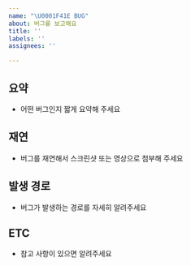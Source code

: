 ```yaml
---
name: "\U0001F41E BUG"
about: 버그를 보고해요
title: ''
labels: ''
assignees: ''

---
```


## 요약
- 어떤 버그인지 짧게 요약해 주세요

## 재연
- 버그를 재연해서 스크린샷 또는 영상으로 첨부해 주세요

## 발생 경로
- 버그가 발생하는 경로를 자세히 알려주세요

## ETC
- 참고 사항이 있으면 알려주세요

